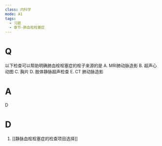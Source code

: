 ```yaml
---
class: 内科学
mode: A1
tags:
  - 习题
  - 章节-肺血栓栓塞症
---
```


# Q
以下检查可以帮助明确肺血栓栓塞症的栓子来源的是
A. MRI肺动脉造影 
B. 超声心动图
C. 胸片 
D. 肢体静脉超声检查
E. CT 肺动脉造影
# A
D
# D
1. [[静脉血栓栓塞症的检查项目选择]]